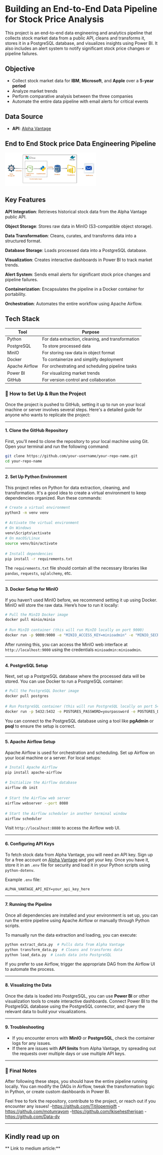 # Building an End-to-End Data Pipeline for Stock Price Analysis

This project is an end-to-end data engineering and analytics pipeline that collects stock market data from a public API, cleans and transforms it, stores it in a PostgreSQL database, and visualizes insights using Power BI. It also includes an alert system to notify significant stock price changes or pipeline failures.

## Objective

- Collect stock market data for **IBM**, **Microsoft**, and **Apple** over a **5-year period**
- Analyze market trends
- Perform comparative analysis between the three companies
- Automate the entire data pipeline with email alerts for critical events


## Data Source

- **API**: [Alpha Vantage](https://www.alphavantage.co)

## End to End Stock price Data Engineering Pipeline

<img
  src="https://github.com/Ikisehestherjoan/The_Data_Build_Team/blob/main/stock%20price%20pipeline%20architecture.jpeg"
  alt="Alt text"
  title="Optional title"
  style="display: inline-block; margin: 0 auto; max-width: 300px">


## Key Features
**API Integration**: Retrieves historical stock data from the Alpha Vantage public API.

**Object Storage**: Stores raw data in MinIO (S3-compatible object storage).

**Data Transformation**: Cleans, curates, and transforms data into a structured format.

**Database Storage**: Loads processed data into a PostgreSQL database.

**Visualization**: Creates interactive dashboards in Power BI to track market trends.

**Alert System**: Sends email alerts for significant stock price changes and pipeline failures.

**Containerization**: Encapsulates the pipeline in a Docker container for portability.

**Orchestration**: Automates the entire workflow using Apache Airflow.

## Tech Stack
|Tool            | Purpose|
| ------         | -------|
| Python         | For data extraction, cleaning, and transformation|
| PostgreSQL     | To store processed data|
| MinIO          |For storing raw data in object format |
| Docker         |  To containerize and simplify deployment|
| Apache Airflow   |For orchestrating and scheduling pipeline tasks|
|Power BI        | For visualizing market trends|
|GitHub            | For version control and collaboration |



### 🚀 How to Set Up & Run the Project

Once the project is pushed to GitHub, setting it up to run on your local machine or server involves several steps. Here's a detailed guide for anyone who wants to replicate the project:

---

#### **1. Clone the GitHub Repository**
First, you'll need to clone the repository to your local machine using Git. Open your terminal and run the following command:

```bash
git clone https://github.com/your-username/your-repo-name.git
cd your-repo-name
```

---

#### **2. Set Up Python Environment**
This project relies on Python for data extraction, cleaning, and transformation. It's a good idea to create a virtual environment to keep dependencies organized. Run these commands:

```bash
# Create a virtual environment
python3 -m venv venv

# Activate the virtual environment
# On Windows
venv\Scripts\activate
# On macOS/Linux
source venv/bin/activate

# Install dependencies
pip install -r requirements.txt
```

The `requirements.txt` file should contain all the necessary libraries like `pandas`, `requests`, `sqlalchemy`, etc.

---

#### **3. Docker Setup for MinIO**
If you haven’t used MinIO before, we recommend setting it up using Docker. MinIO will store the raw data. Here’s how to run it locally:

```bash
# Pull the MinIO Docker image
docker pull minio/minio

# Run MinIO container (this will run MinIO locally on port 9000)
docker run -p 9000:9000 -e "MINIO_ACCESS_KEY=minioadmin" -e "MINIO_SECRET_KEY=minioadmin" minio/minio server /data
```

After running this, you can access the MinIO web interface at `http://localhost:9000` using the credentials `minioadmin:minioadmin`.

---

#### **4. PostgreSQL Setup**
Next, set up a PostgreSQL database where the processed data will be stored. You can use Docker to run a PostgreSQL container:

```bash
# Pull the PostgreSQL Docker image
docker pull postgres

# Run PostgreSQL container (this will run PostgreSQL locally on port 5432)
docker run -p 5432:5432 -e POSTGRES_PASSWORD=yourpassword -e POSTGRES_DB=financial_data postgres
```

You can connect to the PostgreSQL database using a tool like **pgAdmin** or **psql** to ensure the setup is correct.

---

#### **5. Apache Airflow Setup**
Apache Airflow is used for orchestration and scheduling. Set up Airflow on your local machine or a server. For local setups:

```bash
# Install Apache Airflow
pip install apache-airflow

# Initialize the Airflow database
airflow db init

# Start the Airflow web server
airflow webserver --port 8080

# Start the Airflow scheduler in another terminal window
airflow scheduler
```

Visit `http://localhost:8080` to access the Airflow web UI.

---

#### **6. Configuring API Keys**
To fetch stock data from Alpha Vantage, you will need an API key. Sign up for a free account on [Alpha Vantage](https://www.alphavantage.co/support/#api-key) and get your key. Once you have it, store it in an `.env` file for security and load it in your Python scripts using `python-dotenv`.

Example `.env` file:

```
ALPHA_VANTAGE_API_KEY=your_api_key_here
```

---

#### **7. Running the Pipeline**
Once all dependencies are installed and your environment is set up, you can run the entire pipeline using Apache Airflow or manually through Python scripts.

To manually run the data extraction and loading, you can execute:

```bash
python extract_data.py  # Pulls data from Alpha Vantage
python transform_data.py  # Cleans and transforms data
python load_data.py  # Loads data into PostgreSQL
```

If you prefer to use Airflow, trigger the appropriate DAG from the Airflow UI to automate the process.

---

#### **8. Visualizing the Data**
Once the data is loaded into PostgreSQL, you can use **Power BI** or other visualization tools to create interactive dashboards. Connect Power BI to the PostgreSQL database using the PostgreSQL connector, and query the relevant data to build your visualizations.

---

#### **9. Troubleshooting**
- If you encounter errors with **MinIO** or **PostgreSQL**, check the container logs for any issues.
- If there are issues with **API limits** from Alpha Vantage, try spreading out the requests over multiple days or use multiple API keys.

---

### 🔄 Final Notes
After following these steps, you should have the entire pipeline running locally. You can modify the DAGs in Airflow, tweak the transformation logic in Python, or create custom dashboards in Power BI.

Feel free to fork the repository, contribute to the project, or reach out if you encounter any issues!
-https://github.com/Titilopemigift
-https://github.com/motunrayom
-https://github.com/Ikisehestherjoan
-https://github.com/Data-dv

---

## Kindly read up on 
** Link to medium article:**
